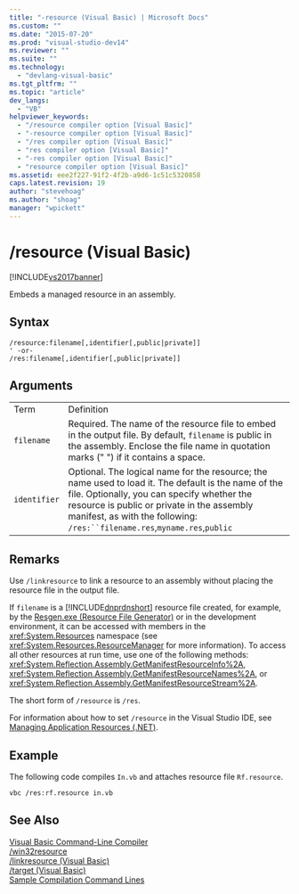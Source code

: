 ```yaml
---
title: "-resource (Visual Basic) | Microsoft Docs"
ms.custom: ""
ms.date: "2015-07-20"
ms.prod: "visual-studio-dev14"
ms.reviewer: ""
ms.suite: ""
ms.technology: 
  - "devlang-visual-basic"
ms.tgt_pltfrm: ""
ms.topic: "article"
dev_langs: 
  - "VB"
helpviewer_keywords: 
  - "/resource compiler option [Visual Basic]"
  - "-resource compiler option [Visual Basic]"
  - "/res compiler option [Visual Basic]"
  - "res compiler option [Visual Basic]"
  - "-res compiler option [Visual Basic]"
  - "resource compiler option [Visual Basic]"
ms.assetid: eee2f227-91f2-4f2b-a9d6-1c51c5320858
caps.latest.revision: 19
author: "stevehoag"
ms.author: "shoag"
manager: "wpickett"
---
```

# /resource (Visual Basic)
[!INCLUDE[vs2017banner](../../../visual-basic/includes/vs2017banner.md)]

Embeds a managed resource in an assembly.  
  
## Syntax  
  
```  
/resource:filename[,identifier[,public|private]]  
' -or-  
/res:filename[,identifier[,public|private]]  
```  
  
## Arguments  
  
|||  
|-|-|  
|Term|Definition|  
|`filename`|Required. The name of the resource file to embed in the output file. By default, `filename` is public in the assembly. Enclose the file name in quotation marks (" ") if it contains a space.|  
|`identifier`|Optional. The logical name for the resource; the name used to load it. The default is the name of the file. Optionally, you can specify whether the resource is public or private in the assembly manifest, as with the following: `/res:``filename.res`,`myname.res`,`public`|  
  
## Remarks  
 Use `/linkresource` to link a resource to an assembly without placing the resource file in the output file.  
  
 If `filename` is a [!INCLUDE[dnprdnshort](../../../csharp/getting-started/includes/dnprdnshort-md.md)] resource file created, for example, by the [Resgen.exe (Resource File Generator)](../Topic/Resgen.exe%20\(Resource%20File%20Generator\).md) or in the development environment, it can be accessed with members in the <xref:System.Resources> namespace (see <xref:System.Resources.ResourceManager> for more information). To access all other resources at run time, use one of the following methods: <xref:System.Reflection.Assembly.GetManifestResourceInfo%2A>, <xref:System.Reflection.Assembly.GetManifestResourceNames%2A>, or <xref:System.Reflection.Assembly.GetManifestResourceStream%2A>.  
  
 The short form of `/resource` is `/res`.  
  
 For information about how to set `/resource` in the Visual Studio IDE, see [Managing Application Resources (.NET)](/visual-studio/ide/managing-application-resources-dotnet).  
  
## Example  
 The following code compiles `In.vb` and attaches resource file `Rf.resource`.  
  
```  
vbc /res:rf.resource in.vb  
```  
  
## See Also  
 [Visual Basic Command-Line Compiler](../../../visual-basic/reference/command-line-compiler/index.md)   
 [/win32resource](../../../visual-basic/reference/command-line-compiler/win32resource.md)   
 [/linkresource (Visual Basic)](../../../visual-basic/reference/command-line-compiler/linkresource-visual-basic.md)   
 [/target (Visual Basic)](../../../visual-basic/reference/command-line-compiler/target-visual-basic.md)   
 [Sample Compilation Command Lines](../../../visual-basic/reference/command-line-compiler/sample-compilation-command-lines.md)